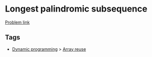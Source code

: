 # Longest palindromic subsequence

[Problem link](https://leetcode.com/problems/longest-palindromic-subsequence/)

## Tags

* [Dynamic programming](/README.md#Dynamic_programming) > [Array reuse](/README.md#Dynamic_programming-Array_reuse)

